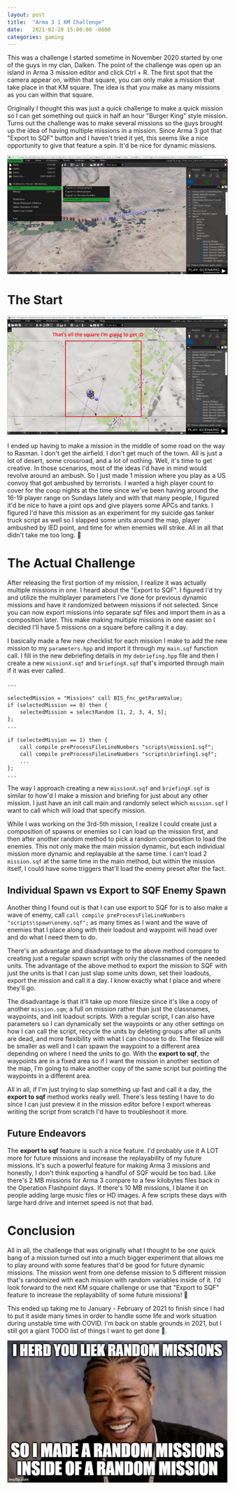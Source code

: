 ```yaml
---
layout: post
title:  "Arma 3 1 KM Challenge"
date:   2021-02-20 15:00:00 -0800
categories: gaming
---
```

This was a challenge I started sometime in November 2020 started by one of the guys in my clan, Dalken. The point of the challenge was open up an island in Arma 3 mission editor and click Ctrl + R. The first spot that the camera appear on, within that square, you can only make a mission that take place in that KM square. The idea is that you make as many missions as you can within that square.

Originally I thought this was just a quick challenge to make a quick mission so I can get something out quick in half an hour "Burger King" style mission. Turns out the challenge was to make several missions so the guys brought up the idea of having multiple missions in a mission. Since Arma 3 got that "Export to SQF" button and I haven't tried it yet, this seems like a nice opportunity to give that feature a spin. It'd be nice for dynamic missions.

![Export to SQF](/assets/2021-02-20/export_to_sqf.png)

# The Start

![Rasman Square](/assets/2021-02-20/rasman_square.png)

I ended up having to make a mission in the middle of some road on the way to Rasman. I don't get the airfield. I don't get much of the town. All is just a lot of desert, some crossroad, and a lot of nothing. Well, it's time to get creative. In those scenarios, most of the ideas I'd have in mind would revolve around an ambush. So I just made 1 mission where you play as a US convoy that got ambushed by terrorists. I wanted a high player count to cover for the coop nights at the time since we've been having around the 16-19 player range on Sundays lately and with that many people, I figured it'd be nice to have a joint ops and give players some APCs and tanks. I figured I'd have this mission as an experiment for my suicide gas tanker truck script as well so I slapped some units around the map, player ambushed by IED point, and time for when enemies will strike. All in all that didn't take me too long. 🙂

# The Actual Challenge

After releasing the first portion of my mission, I realize it was actually multiple missions in one. I heard about the "Export to SQF". I figured I'd try and utilize the multiplayer parameters I've done for previous dynamic missions and have it randomized between missions if not selected. Since you can now export missions into separate sqf files and import them in as a composition later. This make making multiple missions in one easier so I decided I'll have 5 missions on a square before calling it a day.

I basically made a few new checklist for each mission I make to add the new mission to my `parameters.hpp` and import it through my `main.sqf` function call. I fill in the new debriefing details in my `debriefing.hpp` file and then I create a new `missionX.sqf` and `briefingX.sqf` that's imported through main if it was ever called.

```
...

selectedMission = "Missions" call BIS_fnc_getParamValue;
if (selectedMission == 0) then {
	selectedMission = selectRandom [1, 2, 3, 4, 5];
};
...

if (selectedMission == 1) then {
	call compile preProcessFileLineNumbers "scripts\mission1.sqf";
	call compile preProcessFileLineNumbers "scripts\briefing1.sqf";
	...
};
...
```

The way I approach creating a new `missionX.sqf` and `briefingX.sqf` is similar to how'd I make a mission and briefing for just about any other mission. I just have an init call main and randomly select which `mission.sqf` I want to call which will load that specify mission.

While I was working on the 3rd-5th mission, I realize I could create just a composition of spawns or enemies so I can load up the mission first, and then after another random method to pick a random composition to load the enemies. This not only make the main mission dynamic, but each individual mission more dynamic and replayable at the same time. I can't load 2 `mission.sqf` at the same time in the main method, but within the mission itself, I could have some triggers that'll load the enemy preset after the fact.

## Individual Spawn vs Export to SQF Enemy Spawn

Another thing I found out is that I can use export to SQF for is to also make a wave of enemy, call
`call compile preProcessFileLineNumbers "scripts\spawn\enemy.sqf";` as many times as I want and the wave of enemies that I place along with their loadout and waypoint will head over and do what I need them to do.

There's an advantage and disadvantage to the above method compare to creating just a regular spawn script with only the classnames of the needed units. The advantage of the above method to export the mission to SQF with just the units is that I can just slap some units down, set their loadouts, export the mission and call it a day. I know exactly what I place and where they'll go.

The disadvantage is that it'll take up more filesize since it's like a copy of another `mission.sqm`; a full on mission rather than just the classnames, waypoints, and init loadout scripts. With a regular script, I can also have parameters so I can dynamically set the waypoints or any other settings on how I can call the script, recycle the units by deleting groups after all units are dead, and more flexibility with what I can choose to do. The filesize will be smaller as well and I can spawn the waypoint to a different area depending on where I need the units to go. With the **export to sqf**, the waypoints are in a fixed area so if I want the mission in another section of the map, I'm going to make another copy of the same script but pointing the waypoints in a different area.

All in all, if I'm just trying to slap something up fast and call it a day, the **export to sqf** method works really well. There's less testing I have to do since I can just preview it in the mission editor before I export whereas writing the script from scratch I'd have to troubleshoot it more.

## Future Endeavors

The **export to sqf** feature is such a nice feature. I'd probably use it A LOT more for future missions and increase the replayability of my future missions. It's such a powerful feature for making Arma 3 missions and honestly, I don't think exporting a handful of SQF would be too bad. Like there's 2 MB missions for Arma 3 compare to a few kilobytes files back in the Operation Flashpoint days. If there's 10 MB missions, I blame it on people adding large music files or HD images. A few scripts these days with large hard drive and internet speed is not that bad.

# Conclusion

All in all, the challenge that was originally what I thought to be one quick bang of a mission turned out into a much bigger experiment that allows me to play around with some features that'd be good for future dynamic missions. The mission went from one defense mission to 5 different mission that's randomized with each mission with random variables inside of it. I'd look forward to the next KM square challenge or use that "Export to SQF" feature to increase the replayability of some future missions! 🚀

This ended up taking me to January - February of 2021 to finish since I had to put it aside many times in order to handle some life and work situation during unstable time with COVID. I'm back on stable grounds in 2021, but I still got a giant TODO list of things I want to get done 🙂.

![Yo Dawg Missions](/assets/2021-02-20/yo_dawg_missions.jpg)

